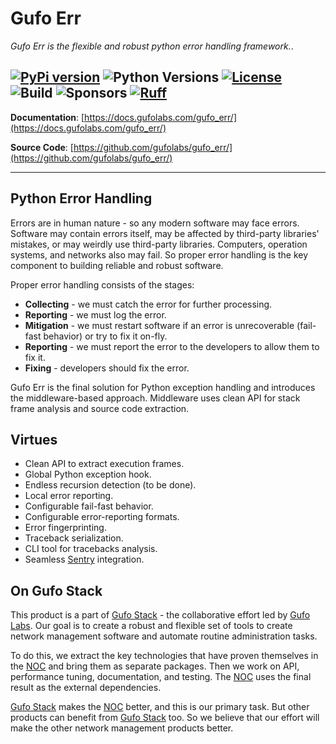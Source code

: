 # Gufo Err

*Gufo Err is the flexible and robust python error handling framework.*.

[![PyPi version](https://img.shields.io/pypi/v/gufo_err.svg)](https://pypi.python.org/pypi/gufo_err/)
![Python Versions](https://img.shields.io/pypi/pyversions/gufo_err)
[![License](https://img.shields.io/badge/License-BSD_3--Clause-blue.svg)](https://opensource.org/licenses/BSD-3-Clause)
![Build](https://img.shields.io/github/actions/workflow/status/gufolabs/gufo_err/py-tests.yml?branch=master)
![Sponsors](https://img.shields.io/github/sponsors/gufolabs)
[![Ruff](https://img.shields.io/endpoint?url=https://raw.githubusercontent.com/charliermarsh/ruff/main/assets/badge/v0.json)](https://github.com/charliermarsh/ruff)
---

**Documentation**: [https://docs.gufolabs.com/gufo_err/](https://docs.gufolabs.com/gufo_err/)

**Source Code**: [https://github.com/gufolabs/gufo_err/](https://github.com/gufolabs/gufo_err/)

---

## Python Error Handling

Errors are in human nature - so any modern software may face errors. 
Software may contain errors itself, may be affected 
by third-party libraries' mistakes, or may weirdly use 
third-party libraries. Computers, operation systems, and networks also may fail. 
So proper error handling is the key component to building reliable and robust software.

Proper error handling consists of the stages:

* **Collecting** - we must catch the error for further processing.
* **Reporting** - we must log the error.
* **Mitigation** - we must restart software if an error is unrecoverable  (fail-fast behavior) or try to fix it on-fly.
* **Reporting** - we must report the error to the developers to allow them to fix it.
* **Fixing** - developers should fix the error.

Gufo Err is the final solution for Python exception handling and introduces the middleware-based approach. Middleware uses clean API for stack frame analysis and source code extraction.

## Virtues

* Clean API to extract execution frames.
* Global Python exception hook.
* Endless recursion detection  (to be done).
* Local error reporting.
* Configurable fail-fast behavior.
* Configurable error-reporting formats.
* Error fingerprinting.
* Traceback serialization.
* CLI tool for tracebacks analysis.
* Seamless [Sentry][Sentry] integration.

## On Gufo Stack

This product is a part of [Gufo Stack][Gufo Stack] - the collaborative effort 
led by [Gufo Labs][Gufo Labs]. Our goal is to create a robust and flexible 
set of tools to create network management software and automate 
routine administration tasks.

To do this, we extract the key technologies that have proven themselves 
in the [NOC][NOC] and bring them as separate packages. Then we work on API,
performance tuning, documentation, and testing. The [NOC][NOC] uses the final result
as the external dependencies.

[Gufo Stack][Gufo Stack] makes the [NOC][NOC] better, and this is our primary task. But other products
can benefit from [Gufo Stack][Gufo Stack] too. So we believe that our effort will make 
the other network management products better.

[Gufo Labs]: https://gufolabs.com/
[Gufo Stack]: https://gufolabs.com/products/gufo-stack/
[NOC]: https://getnoc.com/
[Sentry]: https://sentry.io/
